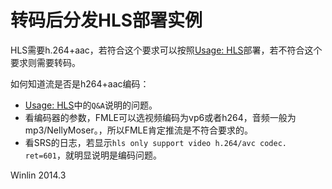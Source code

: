 # 转码后分发HLS部署实例

HLS需要h.264+aac，若符合这个要求可以按照[Usage: HLS](https://github.com/winlinvip/simple-rtmp-server/wiki/SampleHLS)部署，若不符合这个要求则需要转码。

如何知道流是否是h264+aac编码：
* [Usage: HLS](https://github.com/winlinvip/simple-rtmp-server/wiki/SampleHLS)中的`Q&A`说明的问题。
* 看编码器的参数，FMLE可以选视频编码为vp6或者h264，音频一般为mp3/NellyMoser。，所以FMLE肯定推流是不符合要求的。
* 看SRS的日志，若显示`hls only support video h.264/avc codec. ret=601`，就明显说明是编码问题。

Winlin 2014.3